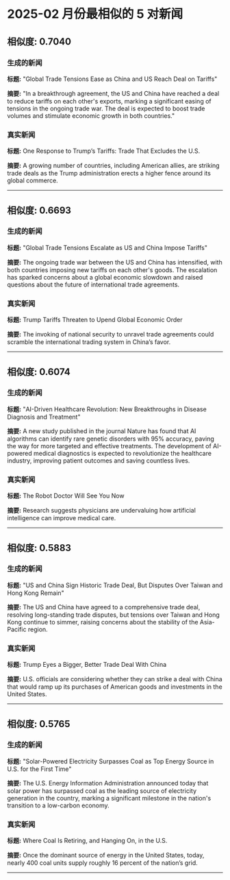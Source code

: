 # 2025-02 月份最相似的 5 对新闻

## 相似度: 0.7040

### 生成的新闻
**标题:** "Global Trade Tensions Ease as China and US Reach Deal on Tariffs"

**摘要:** "In a breakthrough agreement, the US and China have reached a deal to reduce tariffs on each other's exports, marking a significant easing of tensions in the ongoing trade war. The deal is expected to boost trade volumes and stimulate economic growth in both countries."

### 真实新闻
**标题:** One Response to Trump’s Tariffs: Trade That Excludes the U.S.

**摘要:** A growing number of countries, including American allies, are striking trade deals as the Trump administration erects a higher fence around its global commerce.

---

## 相似度: 0.6693

### 生成的新闻
**标题:** "Global Trade Tensions Escalate as US and China Impose Tariffs"

**摘要:** The ongoing trade war between the US and China has intensified, with both countries imposing new tariffs on each other's goods. The escalation has sparked concerns about a global economic slowdown and raised questions about the future of international trade agreements.

### 真实新闻
**标题:** Trump Tariffs Threaten to Upend Global Economic Order

**摘要:** The invoking of national security to unravel trade agreements could scramble the international trading system in China’s favor.

---

## 相似度: 0.6074

### 生成的新闻
**标题:** "AI-Driven Healthcare Revolution: New Breakthroughs in Disease Diagnosis and Treatment"

**摘要:** A new study published in the journal Nature has found that AI algorithms can identify rare genetic disorders with 95% accuracy, paving the way for more targeted and effective treatments. The development of AI-powered medical diagnostics is expected to revolutionize the healthcare industry, improving patient outcomes and saving countless lives.

### 真实新闻
**标题:** The Robot Doctor Will See You Now

**摘要:** Research suggests physicians are undervaluing how artificial intelligence can improve medical care.

---

## 相似度: 0.5883

### 生成的新闻
**标题:** "US and China Sign Historic Trade Deal, But Disputes Over Taiwan and Hong Kong Remain"

**摘要:** The US and China have agreed to a comprehensive trade deal, resolving long-standing trade disputes, but tensions over Taiwan and Hong Kong continue to simmer, raising concerns about the stability of the Asia-Pacific region.

### 真实新闻
**标题:** Trump Eyes a Bigger, Better Trade Deal With China

**摘要:** U.S. officials are considering whether they can strike a deal with China that would ramp up its purchases of American goods and investments in the United States.

---

## 相似度: 0.5765

### 生成的新闻
**标题:** "Solar-Powered Electricity Surpasses Coal as Top Energy Source in U.S. for the First Time"

**摘要:** The U.S. Energy Information Administration announced today that solar power has surpassed coal as the leading source of electricity generation in the country, marking a significant milestone in the nation's transition to a low-carbon economy.

### 真实新闻
**标题:** Where Coal Is Retiring, and Hanging On, in the U.S.

**摘要:** Once the dominant source of energy in the United States, today, nearly 400 coal units supply roughly 16 percent of the nation’s grid.

---


